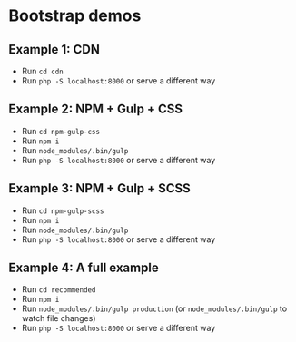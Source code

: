 # Bootstrap demos

## Example 1: CDN
- Run `cd cdn`
- Run `php -S localhost:8000` or serve a different way

## Example 2: NPM + Gulp + CSS
- Run `cd npm-gulp-css`
- Run `npm i`
- Run `node_modules/.bin/gulp`
- Run `php -S localhost:8000` or serve a different way

## Example 3: NPM + Gulp + SCSS
- Run `cd npm-gulp-scss`
- Run `npm i`
- Run `node_modules/.bin/gulp`
- Run `php -S localhost:8000` or serve a different way

## Example 4: A full example
- Run `cd recommended`
- Run `npm i`
- Run `node_modules/.bin/gulp production` (or `node_modules/.bin/gulp` to watch file changes)
- Run `php -S localhost:8000` or serve a different way